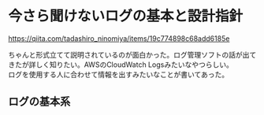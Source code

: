 # 今さら聞けないログの基本と設計指針
https://qiita.com/tadashiro_ninomiya/items/19c774898c68add6185e


ちゃんと形式立てて説明されているのが面白かった。ログ管理ソフトの話が出てきたが詳しく知りたい。AWSのCloudWatch Logsみたいなやつらしい。  
ログを使用する人に合わせて情報を出すみたいなことが書いてあった。
## ログの基本系
